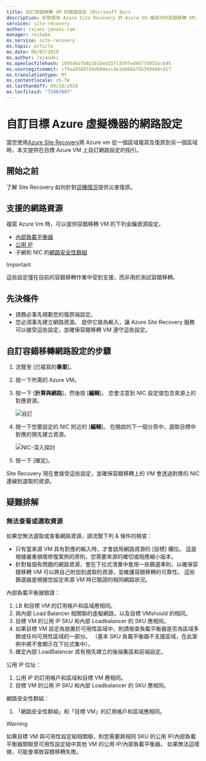 ```yaml
---
title: 自訂容錯移轉 VM 的網路設定 |Microsoft Docs
description: 針對使用 Azure Site Recovery 的 Azure Vm 複寫中的容錯移轉 VM，提供自訂網路設定的總覽。
services: site-recovery
author: rajani-janaki-ram
manager: rochakm
ms.service: site-recovery
ms.topic: article
ms.date: 08/07/2019
ms.author: rajanaki
ms.openlocfilehash: 1905d6afb023b1bed15f1359fed8477d815acb45
ms.sourcegitcommit: c79aa93d87d4db04ecc4e3eb68a75b349448cd17
ms.translationtype: MT
ms.contentlocale: zh-TW
ms.lasthandoff: 09/18/2019
ms.locfileid: "71087697"
---
```

# <a name="customize-networking-configurations-of-the-target-azure-vm"></a>自訂目標 Azure 虛擬機器的網路設定

當您使用[Azure Site Recovery](site-recovery-overview.md)將 Azure vm 從一個區域複寫及復原到另一個區域時，本文提供在目標 Azure VM 上自訂網路設定的指引。

## <a name="before-you-start"></a>開始之前

了解 Site Recovery 如何針對[這種情況](azure-to-azure-architecture.md)提供災害復原。

## <a name="supported-networking-resources"></a>支援的網路資源

複寫 Azure Vm 時，可以提供容錯移轉 VM 的下列金鑰資源設定。

- [內部負載平衡器](https://docs.microsoft.com/azure/load-balancer/load-balancer-standard-overview#what-is-standard-load-balancer)
- [公用 IP](https://docs.microsoft.com/azure/virtual-network/virtual-network-ip-addresses-overview-arm#public-ip-addresses)
- 子網和 NIC 的[網路安全性群組](https://docs.microsoft.com/azure/virtual-network/manage-network-security-group)

 > [!IMPORTANT]
  > 這些設定僅在目前的容錯移轉作業中受到支援，而非用於測試容錯移轉。

## <a name="pre-requisites"></a>先決條件

- 請務必事先規劃您的復原端設定。
- 您必須事先建立網路資源。 提供它做為輸入，讓 Azure Site Recovery 服務可以接受這些設定，並確保容錯移轉 VM 遵守這些設定。

## <a name="steps-to-customize-failover-networking-configurations"></a>自訂容錯移轉網路設定的步驟

1. 流覽至 [已複寫的**專案**]。 
2. 按一下所需的 Azure VM。
3. 按一下 [**計算與網路**]，然後按 [**編輯**]。 您會注意到 NIC 設定值包含來源上的對應資源。 

     ![自訂](media/azure-to-azure-customize-networking/edit-networking-properties.png)

4. 按一下您要設定的 NIC 附近的 [**編輯**]。 在開啟的下一個分頁中，選取目標中對應的預先建立資源。

    ![NIC-深入探討](media/azure-to-azure-customize-networking/nic-drilldown.png) 

5. 按一下 [確定]。

Site Recovery 現在會接受這些設定，並確保容錯移轉上的 VM 會透過對應的 NIC 連線到選取的資源。

## <a name="troubleshooting"></a>疑難排解

### <a name="unable-to-view-or-select-a-resource"></a>無法查看或選取資源

如果您無法選取或查看網路資源，請流覽下列 & 條件的檢查：

- 只有當來源 VM 具有對應的輸入時，才會啟用網路資源的 [目標] 欄位。 這是根據嚴重損壞修復案例的原則，您需要來源的確切或相應縮小版本。
- 針對每個有問題的網路資源，會在下拉式清單中套用一些篩選準則，以確保容錯移轉 VM 可以將自己附加到選取的資源，並維護容錯移轉的可靠性。 這些篩選器是根據您設定來源 VM 時已驗證的相同網路狀況。

內部負載平衡器驗證：

1. LB 和目標 VM 的訂用帳戶和區域應相同。
2. 與內部 Load Balancer 相關聯的虛擬網路，以及目標 VMshould 的相同。
3. 目標 VM 的公用 IP SKU 和內部 Loadbalancer 的 SKU 應相同。
4. 如果目標 VM 設定為放置於可用性區域中，則請檢查負載平衡器是否為區域多餘或任何可用性區域的一部分。 （基本 SKU 負載平衡器不支援區域，在此案例中將不會顯示在下拉式集中）。
5. 確定內部 LoadBalancer 具有預先建立的後端集區和前端設定。


公用 IP 位址：
    
1. 公用 IP 的訂用帳戶和區域和目標 VM 應相同。
2. 目標 VM 的公用 IP SKU 和內部 Loadbalancer 的 SKU 應相同。

網路安全性群組：
1. 「網路安全性群組」和「目標 VM」的訂用帳戶和區域應相同。


> [!WARNING]
> 如果目標 VM 與可用性設定組相關聯，則您需要將相同 SKU 的公用 IP/內部負載平衡器關聯至可用性設定組中其他 VM 的公用 IP/內部負載平衡器。 如果無法這樣做，可能會導致容錯移轉失敗。
